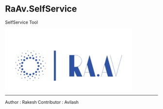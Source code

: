 # RaAv.SelfService
SelfService Tool

![GitHub Logo](/images/ziva.png)

----------------------
Author : Rakesh
Contributor : Avilash
